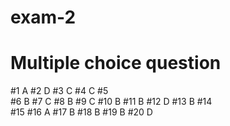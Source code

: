 # exam-2
# Multiple choice question
#1  A
#2  D
#3  C
#4  C
#5  
#6  B
#7  C
#8  B
#9  C
#10  B
#11  B
#12  D
#13  B
#14  
#15
#16  A
#17  B
#18  B
#19  B
#20  D